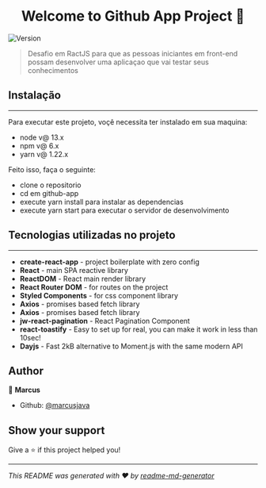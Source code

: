 <h1 align="center">Welcome to Github App Project 👋</h1>
<p>
  <img alt="Version" src="https://img.shields.io/badge/version-0.1.0-blue.svg?cacheSeconds=2592000" />
</p>

> Desafio em RactJS para que as pessoas iniciantes em front-end possam desenvolver uma aplicaçao que vai testar seus conhecimentos

## Instalação

---

<p>Para executar este projeto, voçê necessita ter instalado em sua maquina:</p>
<ul>
    <li>node v@ 13.x</li>
    <li>npm v@ 6.x</li>
    <li>yarn v@ 1.22.x</li>
</ul>

<p>Feito isso, faça o seguinte:</p>
<ul>
    <li>clone o repositorio</li>
    <li>cd em github-app</li>
    <li>execute yarn install para instalar as dependencias</li>
    <li>execute yarn start para executar o servidor de desenvolvimento</li>
</ul>

## Tecnologias utilizadas no projeto

---

<ul>
    <li><strong>create-react-app</strong> - project boilerplate with zero config</li>
    <li><strong>React</strong> - main SPA reactive library</li>
    <li><strong>ReactDOM</strong> - React main render library</li>
    <li><strong>React Router DOM</strong> - for routes on the project</li>
    <li><strong>Styled Components</strong> - for css component library</li>
    <li><strong>Axios</strong> - promises based fetch library</li>
    <li><strong>Axios</strong> - promises based fetch library</li>
    <li><strong>jw-react-pagination</strong> - React Pagination Component</li>
    <li><strong>react-toastify</strong> - Easy to set up for real, you can make it work in less than 10sec!</li>
     <li><strong>Dayjs</strong> - Fast 2kB alternative to Moment.js with the same modern API</li>
</ul>

## Author

👤 **Marcus**

- Github: [@marcusjava](https://github.com/marcusjava)

## Show your support

Give a ⭐️ if this project helped you!

---

_This README was generated with ❤️ by [readme-md-generator](https://github.com/kefranabg/readme-md-generator)_
